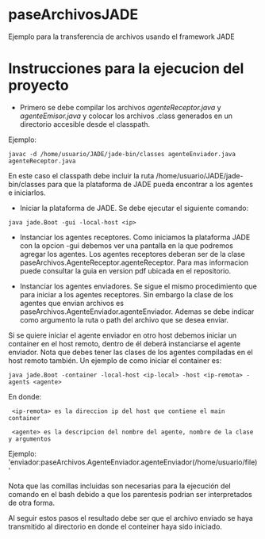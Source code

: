 paseArchivosJADE
================

Ejemplo para la transferencia de  archivos usando el framework JADE

Instrucciones para la ejecucion del proyecto
============================================

*    Primero se debe compilar los archivos *agenteReceptor.java* y *agenteEmisor.java*
 y colocar los archivos .class generados en un directorio accesible desde el classpath. 

Ejemplo:

    javac -d /home/usuario/JADE/jade-bin/classes agenteEnviador.java agenteReceptor.java

En este caso el classpath debe incluir la ruta /home/usuario/JADE/jade-bin/classes
para que la plataforma de JADE pueda encontrar a los agentes e iniciarlos. 

*    Iniciar la plataforma de JADE. Se debe ejecutar el siguiente comando:

    java jade.Boot -gui -local-host <ip> 
 

*    Instanciar los agentes receptores. Como iniciamos la plataforma JADE con
la opcion -gui debemos ver una pantalla en la que podremos agregar los agentes.
Los agentes receptores deberan ser de la clase paseArchivos.AgenteReceptor.agenteReceptor.
Para mas informacion puede consultar la guia en version pdf ubicada en el repositorio.

*    Instanciar los agentes enviadores. Se sigue el mismo procedimiento que para iniciar
a los agentes receptores. Sin embargo la clase de los agentes que envian archivos 
es paseArchivos.AgenteEnviador.agenteEnviador. Ademas se debe indicar como argumento la
ruta o path del archivo que se desea enviar.

Si se quiere iniciar el agente enviador en otro host debemos iniciar un container en el
host remoto, dentro de él deberá instanciarse el agente enviador. Nota que debes tener 
las clases de los agentes compiladas en el host remoto también.
Un ejemplo de como iniciar el container es:

    java jade.Boot -container -local-host <ip-local> -host <ip-remota> -agents <agente>

En donde:

     <ip-remota> es la direccion ip del host que contiene el main container

     <agente> es la descripcion del nombre del agente, nombre de la clase y argumentos 

 Ejemplo: 'enviador:paseArchivos.AgenteEnviador.agenteEnviador(/home/usuario/file)'

Nota que las comillas incluidas son necesarias para la ejecución del comando en el bash
debido a que los parentesis podrian ser interpretados de otra forma.  

Al seguir estos pasos el resultado debe ser que el archivo enviado se haya transmitido 
al directorio en donde el conteiner haya sido iniciado.   
